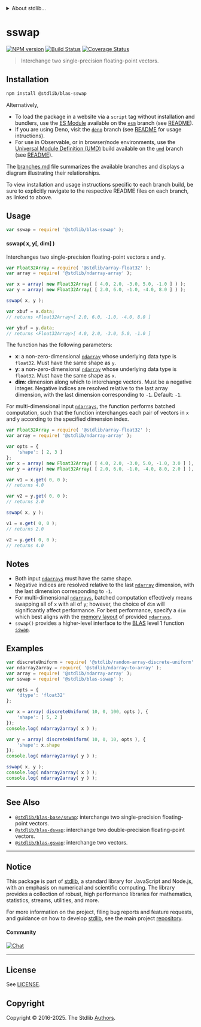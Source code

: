 <!--

@license Apache-2.0

Copyright (c) 2020 The Stdlib Authors.

Licensed under the Apache License, Version 2.0 (the "License");
you may not use this file except in compliance with the License.
You may obtain a copy of the License at

   http://www.apache.org/licenses/LICENSE-2.0

Unless required by applicable law or agreed to in writing, software
distributed under the License is distributed on an "AS IS" BASIS,
WITHOUT WARRANTIES OR CONDITIONS OF ANY KIND, either express or implied.
See the License for the specific language governing permissions and
limitations under the License.

-->


<details>
  <summary>
    About stdlib...
  </summary>
  <p>We believe in a future in which the web is a preferred environment for numerical computation. To help realize this future, we've built stdlib. stdlib is a standard library, with an emphasis on numerical and scientific computation, written in JavaScript (and C) for execution in browsers and in Node.js.</p>
  <p>The library is fully decomposable, being architected in such a way that you can swap out and mix and match APIs and functionality to cater to your exact preferences and use cases.</p>
  <p>When you use stdlib, you can be absolutely certain that you are using the most thorough, rigorous, well-written, studied, documented, tested, measured, and high-quality code out there.</p>
  <p>To join us in bringing numerical computing to the web, get started by checking us out on <a href="https://github.com/stdlib-js/stdlib">GitHub</a>, and please consider <a href="https://opencollective.com/stdlib">financially supporting stdlib</a>. We greatly appreciate your continued support!</p>
</details>

# sswap

[![NPM version][npm-image]][npm-url] [![Build Status][test-image]][test-url] [![Coverage Status][coverage-image]][coverage-url] <!-- [![dependencies][dependencies-image]][dependencies-url] -->

> Interchange two single-precision floating-point vectors.

<section class="intro">

</section>

<!-- /.intro -->

<section class="installation">

## Installation

```bash
npm install @stdlib/blas-sswap
```

Alternatively,

-   To load the package in a website via a `script` tag without installation and bundlers, use the [ES Module][es-module] available on the [`esm`][esm-url] branch (see [README][esm-readme]).
-   If you are using Deno, visit the [`deno`][deno-url] branch (see [README][deno-readme] for usage intructions).
-   For use in Observable, or in browser/node environments, use the [Universal Module Definition (UMD)][umd] build available on the [`umd`][umd-url] branch (see [README][umd-readme]).

The [branches.md][branches-url] file summarizes the available branches and displays a diagram illustrating their relationships.

To view installation and usage instructions specific to each branch build, be sure to explicitly navigate to the respective README files on each branch, as linked to above.

</section>

<section class="usage">

## Usage

```javascript
var sswap = require( '@stdlib/blas-sswap' );
```

#### sswap( x, y\[, dim] )

Interchanges two single-precision floating-point vectors `x` and `y`.

```javascript
var Float32Array = require( '@stdlib/array-float32' );
var array = require( '@stdlib/ndarray-array' );

var x = array( new Float32Array( [ 4.0, 2.0, -3.0, 5.0, -1.0 ] ) );
var y = array( new Float32Array( [ 2.0, 6.0, -1.0, -4.0, 8.0 ] ) );

sswap( x, y );

var xbuf = x.data;
// returns <Float32Array>[ 2.0, 6.0, -1.0, -4.0, 8.0 ]

var ybuf = y.data;
// returns <Float32Array>[ 4.0, 2.0, -3.0, 5.0, -1.0 ]
```

The function has the following parameters:

-   **x**: a non-zero-dimensional [`ndarray`][@stdlib/ndarray/ctor] whose underlying data type is `float32`. Must have the same shape as `y`.
-   **y**: a non-zero-dimensional [`ndarray`][@stdlib/ndarray/ctor] whose underlying data type is `float32`. Must have the same shape as `x`.
-   **dim**: dimension along which to interchange vectors. Must be a negative integer. Negative indices are resolved relative to the last array dimension, with the last dimension corresponding to `-1`. Default: `-1`.

For multi-dimensional input [`ndarrays`][@stdlib/ndarray/ctor], the function performs batched computation, such that the function interchanges each pair of vectors in `x` and `y` according to the specified dimension index.

```javascript
var Float32Array = require( '@stdlib/array-float32' );
var array = require( '@stdlib/ndarray-array' );

var opts = {
    'shape': [ 2, 3 ]
};
var x = array( new Float32Array( [ 4.0, 2.0, -3.0, 5.0, -1.0, 3.0 ] ), opts );
var y = array( new Float32Array( [ 2.0, 6.0, -1.0, -4.0, 8.0, 2.0 ] ), opts );

var v1 = x.get( 0, 0 );
// returns 4.0

var v2 = y.get( 0, 0 );
// returns 2.0

sswap( x, y );

v1 = x.get( 0, 0 );
// returns 2.0

v2 = y.get( 0, 0 );
// returns 4.0
```

</section>

<!-- /.usage -->

<section class="notes">

## Notes

-   Both input [`ndarrays`][@stdlib/ndarray/ctor] must have the same shape.
-   Negative indices are resolved relative to the last [`ndarray`][@stdlib/ndarray/ctor] dimension, with the last dimension corresponding to `-1`.
-   For multi-dimensional [`ndarrays`][@stdlib/ndarray/ctor], batched computation effectively means swapping all of `x` with all of `y`; however, the choice of `dim` will significantly affect performance. For best performance, specify a `dim` which best aligns with the [memory layout][@stdlib/ndarray/orders] of provided [`ndarrays`][@stdlib/ndarray/ctor].
-   `sswap()` provides a higher-level interface to the [BLAS][blas] level 1 function [`sswap`][@stdlib/blas/base/sswap].

</section>

<!-- /.notes -->

<section class="examples">

## Examples

<!-- eslint no-undef: "error" -->

```javascript
var discreteUniform = require( '@stdlib/random-array-discrete-uniform' );
var ndarray2array = require( '@stdlib/ndarray-to-array' );
var array = require( '@stdlib/ndarray-array' );
var sswap = require( '@stdlib/blas-sswap' );

var opts = {
    'dtype': 'float32'
};

var x = array( discreteUniform( 10, 0, 100, opts ), {
    'shape': [ 5, 2 ]
});
console.log( ndarray2array( x ) );

var y = array( discreteUniform( 10, 0, 10, opts ), {
    'shape': x.shape
});
console.log( ndarray2array( y ) );

sswap( x, y );
console.log( ndarray2array( x ) );
console.log( ndarray2array( y ) );
```

</section>

<!-- /.examples -->

<!-- Section for related `stdlib` packages. Do not manually edit this section, as it is automatically populated. -->

<section class="related">

* * *

## See Also

-   <span class="package-name">[`@stdlib/blas-base/sswap`][@stdlib/blas/base/sswap]</span><span class="delimiter">: </span><span class="description">interchange two single-precision floating-point vectors.</span>
-   <span class="package-name">[`@stdlib/blas-dswap`][@stdlib/blas/dswap]</span><span class="delimiter">: </span><span class="description">interchange two double-precision floating-point vectors.</span>
-   <span class="package-name">[`@stdlib/blas-gswap`][@stdlib/blas/gswap]</span><span class="delimiter">: </span><span class="description">interchange two vectors.</span>

</section>

<!-- /.related -->

<!-- Section for all links. Make sure to keep an empty line after the `section` element and another before the `/section` close. -->


<section class="main-repo" >

* * *

## Notice

This package is part of [stdlib][stdlib], a standard library for JavaScript and Node.js, with an emphasis on numerical and scientific computing. The library provides a collection of robust, high performance libraries for mathematics, statistics, streams, utilities, and more.

For more information on the project, filing bug reports and feature requests, and guidance on how to develop [stdlib][stdlib], see the main project [repository][stdlib].

#### Community

[![Chat][chat-image]][chat-url]

---

## License

See [LICENSE][stdlib-license].


## Copyright

Copyright &copy; 2016-2025. The Stdlib [Authors][stdlib-authors].

</section>

<!-- /.stdlib -->

<!-- Section for all links. Make sure to keep an empty line after the `section` element and another before the `/section` close. -->

<section class="links">

[npm-image]: http://img.shields.io/npm/v/@stdlib/blas-sswap.svg
[npm-url]: https://npmjs.org/package/@stdlib/blas-sswap

[test-image]: https://github.com/stdlib-js/blas-sswap/actions/workflows/test.yml/badge.svg?branch=main
[test-url]: https://github.com/stdlib-js/blas-sswap/actions/workflows/test.yml?query=branch:main

[coverage-image]: https://img.shields.io/codecov/c/github/stdlib-js/blas-sswap/main.svg
[coverage-url]: https://codecov.io/github/stdlib-js/blas-sswap?branch=main

<!--

[dependencies-image]: https://img.shields.io/david/stdlib-js/blas-sswap.svg
[dependencies-url]: https://david-dm.org/stdlib-js/blas-sswap/main

-->

[chat-image]: https://img.shields.io/gitter/room/stdlib-js/stdlib.svg
[chat-url]: https://app.gitter.im/#/room/#stdlib-js_stdlib:gitter.im

[stdlib]: https://github.com/stdlib-js/stdlib

[stdlib-authors]: https://github.com/stdlib-js/stdlib/graphs/contributors

[umd]: https://github.com/umdjs/umd
[es-module]: https://developer.mozilla.org/en-US/docs/Web/JavaScript/Guide/Modules

[deno-url]: https://github.com/stdlib-js/blas-sswap/tree/deno
[deno-readme]: https://github.com/stdlib-js/blas-sswap/blob/deno/README.md
[umd-url]: https://github.com/stdlib-js/blas-sswap/tree/umd
[umd-readme]: https://github.com/stdlib-js/blas-sswap/blob/umd/README.md
[esm-url]: https://github.com/stdlib-js/blas-sswap/tree/esm
[esm-readme]: https://github.com/stdlib-js/blas-sswap/blob/esm/README.md
[branches-url]: https://github.com/stdlib-js/blas-sswap/blob/main/branches.md

[stdlib-license]: https://raw.githubusercontent.com/stdlib-js/blas-sswap/main/LICENSE

[blas]: http://www.netlib.org/blas

[@stdlib/ndarray/ctor]: https://github.com/stdlib-js/ndarray-ctor

[@stdlib/ndarray/orders]: https://github.com/stdlib-js/ndarray-orders

[@stdlib/blas/base/sswap]: https://github.com/stdlib-js/blas-base-sswap

<!-- <related-links> -->

[@stdlib/blas/dswap]: https://github.com/stdlib-js/blas-dswap

[@stdlib/blas/gswap]: https://github.com/stdlib-js/blas-gswap

<!-- </related-links> -->

</section>

<!-- /.links -->
